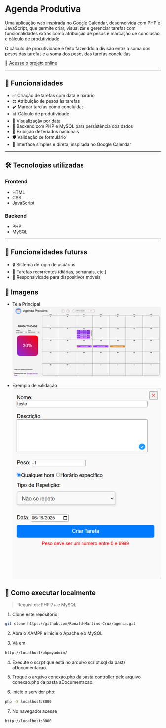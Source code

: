 
# Agenda Produtiva

Uma aplicação web inspirada no Google Calendar, desenvolvida com PHP e JavaScript, que permite criar, visualizar e gerenciar tarefas com funcionalidades extras como atribuição de pesos e marcação de conclusão e cálculo de produtividade.

O cálculo de produtividade é feito fazenddo a divisão entre a soma dos pesos das tarefas e a soma dos pesos das tarefas concluidas

🔗 [Acesse o projeto online](https://agenda-production-0ec4.up.railway.app/)

---

## 🚀 Funcionalidades

- ✅ Criação de tarefas com data e horário
- ⚖️ Atribuição de pesos às tarefas
- ✔️ Marcar tarefas como concluídas
- 📊 Cálculo de produtividade
- 📆 Visualização por data
- 💾 Backend com PHP e MySQL para persistência dos dados
- 🎉 Exibição de feriados nacionais
- 🛡️ Validação de formulário
- 🧠 Interface simples e direta, inspirada no Google Calendar



---

## 🛠️ Tecnologias utilizadas

### Frontend
- HTML
- CSS
- JavaScript

### Backend
- PHP
- MySQL

---

## 🔮 Funcionalidades futuras

- 🔒 Sistema de login de usuários  
- 🔁 Tarefas recorrentes (diárias, semanais, etc.)  
- 📱 Responsividade para dispositivos móveis  

## 📸 Imagens

- Tela Principal
![Tela principal](assets/tela-inicial.png)

- Exemplo de validação
![Validação](assets/peso-validacao.png)

## 🧪 Como executar localmente

> Requisitos: PHP 7+ e MySQL

1. Clone este repositório:

```bash
git clone https://github.com/Ronald-Martins-Cruz/agenda.git
```

2. Abra o XAMPP e inicie o Apache e o MySQL

3. Vá em
```bash
http://localhost/phpmyadmin/
```

4. Execute o script que está no arquivo script.sql da pasta aDocumentacao.

5. Troque o arquivo conexao.php da pasta controller pelo arquivo conexao.php da pasta aDocumentacao.

6. Inicie o servidor php:
```bash
php -S localhost:8000
```

7. No navegador acesse
```bash
http://localhost:8000
```